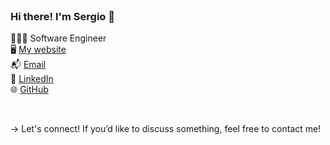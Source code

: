 <br/> 

### Hi there! I'm Sergio 👋 

👨🏼‍💻 Software Engineer <br/> 
🖥️ <a href="https://www.sergiolopezsouto.com" target="_blank"> My website </a> <br/> 
📬 <a href="mailto:sergio.lopez.souto@gmail.com" target="_blank"> Email </a> <br/> 
👥 <a href="https://www.linkedin.com/in/sergiolopezsouto" target="_blank"> LinkedIn </a> <br/> 
🌐 <a href="https://www.github.com/sergiolopezso" target="_blank"> GitHub </a> <br/> 

<br/> 

→ Let's connect! If you’d like to discuss something, feel free to contact me! 

<br/>

